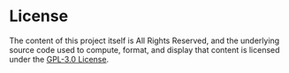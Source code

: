 # License

The content of this project itself is All Rights Reserved, and the underlying source code used to compute, format, and display that content is licensed under the [GPL-3.0 License](LICENSE).
